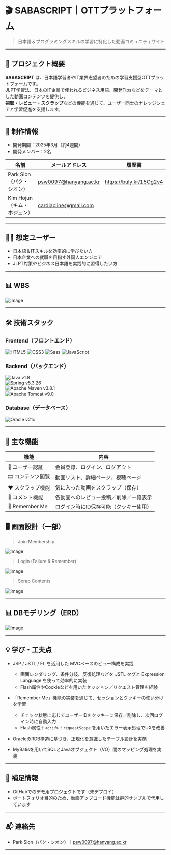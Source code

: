 # 🎬 SABASCRIPT｜OTTプラットフォーム
> 日本語＆プログラミングスキルの学習に特化した動画コミュニティサイト

---

## 📌 プロジェクト概要
**SABASCRIPT** は、日本語学習者やIT業界志望者のための学習支援型OTTプラットフォームです。  
JLPT学習法、日本のIT企業で使われるビジネス用語、開発Tipsなどをテーマとした動画コンテンツを提供し、  
**視聴・レビュー・スクラップ**などの機能を通じて、ユーザー同士のナレッジシェアと学習促進を支援します。

---

## 👥 制作情報
- 開発期間：2025年3月（約4週間）
- 開発メンバー：2名

| 名前 | メールアドレス | 履歴書 |
|------|----------------|--------|
| Park Sion（パク・シオン） | psw0097@hanyang.ac.kr | https://buly.kr/15Og2v4 | 
| Kim Hojun（キム・ホジュン） | cardiacline@gmail.com |

---

## 👨‍🎓 想定ユーザー
- 日本語＆ITスキルを効率的に学びたい方
- 日本企業への就職を目指す外国人エンジニア
- JLPT対策やビジネス日本語を実践的に習得したい方

---

## 📊 WBS

![image](https://github.com/user-attachments/assets/4168f2dd-a2b4-48d1-833a-19ff2fca6fbb)

---

## 🛠 技術スタック
### Frontend（フロントエンド）
![HTML5](https://img.shields.io/badge/html5-E34F26?style=for-the-badge&logo=html5&logoColor=white)
![CSS3](https://img.shields.io/badge/css-1572B6?style=for-the-badge&logo=css3&logoColor=white)
![Sass](https://img.shields.io/badge/sass-CC6699?style=for-the-badge&logo=sass&logoColor=white)
![JavaScript](https://img.shields.io/badge/javascript-F7DF1E?style=for-the-badge&logo=javascript&logoColor=black)

### Backend（バックエンド）
![Java](https://img.shields.io/badge/java-007396?style=for-the-badge&logo=java&logoColor=white) v1.8  
![Spring](https://img.shields.io/badge/spring-6DB33F?style=for-the-badge&logo=spring&logoColor=white) v5.3.26  
![Apache Maven](https://img.shields.io/badge/apachemaven-C71A36?style=for-the-badge&logo=apachemaven&logoColor=white) v3.8.1  
![Apache Tomcat](https://img.shields.io/badge/apache%20tomcat-333333?style=for-the-badge&logo=apachetomcat&logoColor=white) v9.0  

### Database（データベース）
![Oracle](https://img.shields.io/badge/oracle-F80000?style=for-the-badge&logo=oracle&logoColor=white) v21c

---
 
## 🧩 主な機能
| 機能 | 内容 |
|------|------|
| 🔐 ユーザー認証 | 会員登録、ログイン、ログアウト |
| 🎞 コンテンツ閲覧 | 動画リスト、詳細ページ、視聴ページ |
| ❤️ スクラップ機能 | 気に入った動画をスクラップ（保存） |
| 💬 コメント機能 | 各動画へのレビュー投稿／削除／一覧表示 |
| 🍪 Remember Me | ログイン時にID保存可能（クッキー使用） |

## 🖥️ 画面設計（一部）

>Join Membership

![Image](https://github.com/user-attachments/assets/bca96d78-0690-4b83-951e-e6175803b316)

>Login (Failure & Remember)

![Image](https://github.com/user-attachments/assets/6d3feb52-c4fc-405b-93e1-4fe4c430fce1)

>Scrap Contents

![Image](https://github.com/user-attachments/assets/0cabce9e-43d1-4723-8597-13fbfbc49245)

---

## 📊 DBモデリング（ERD）

![Image](https://github.com/user-attachments/assets/e0b267b4-0bc9-40cc-81b8-8c40948ecbd3)

---

## 💡 学び・工夫点

- JSP / JSTL / EL を活用した MVCベースのビュー構成を実践
  - 画面レンダリング、条件分岐、反復処理などを JSTL タグと Expression Language を使って効率的に実装
  - Flash属性やCookieなどを用いたセッション／リクエスト管理を経験

- 「Remember Me」機能の実装を通じて、セッションとクッキーの使い分けを学習  
  - チェック状態に応じてユーザーIDをクッキーに保存／削除し、次回ログイン時に自動入力  
  - Flash属性＋`<c:if>`＋`requestScope` を用いたエラー表示処理でUXを改善
 
- OracleのRDB構造に基づき、正規化を意識したテーブル設計を実施
- MyBatisを用いてSQLとJavaオブジェクト（VO）間のマッピング処理を実装

---

## 📌 補足情報

- GitHubでのデモ用プロジェクトです（未デプロイ）
- ポートフォリオ目的のため、動画アップロード機能は静的サンプルで代用しています

---

## 📬 連絡先

- Park Sion（パク・シオン）｜psw0097@hanyang.ac.kr

---
